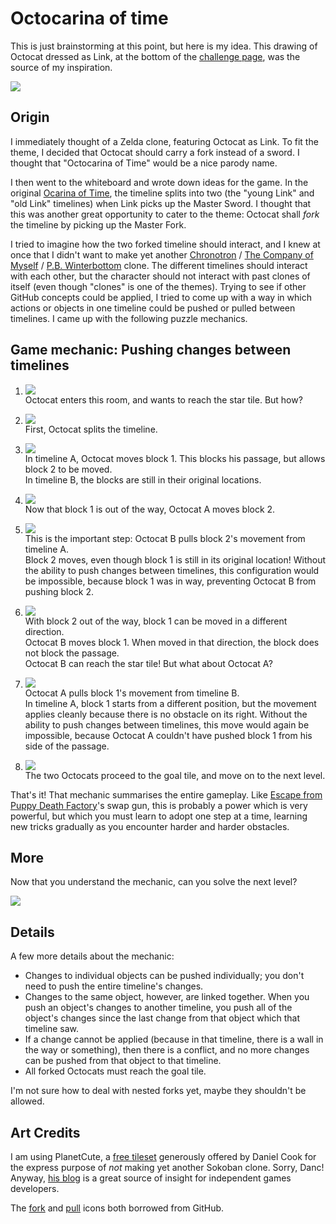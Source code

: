 # Octocarina of time

This is just brainstorming at this point, but here is my idea. This drawing of Octocat dressed as Link, at the bottom of the [challenge page](https://github.com/blog/1303-github-game-off), was the source of my inspiration.

![](https://a248.e.akamai.net/camo.github.com/216c9ac4f3485cd4717ae5cabb33b1b39293f45d/687474703a2f2f692e696d6775722e636f6d2f536c644d772e6a7067)

## Origin

I immediately thought of a Zelda clone, featuring Octocat as Link. To fit the theme, I decided that Octocat should carry a fork instead of a sword. I thought that "Octocarina of Time" would be a nice parody name.

I then went to the whiteboard and wrote down ideas for the game. In the original [Ocarina of Time](http://en.wikipedia.org/wiki/The_Legend_of_Zelda:_Ocarina_of_Time), the timeline splits into two (the "young Link" and "old Link" timelines) when Link picks up the Master Sword. I thought that this was another great opportunity to cater to the theme: Octocat shall *fork* the timeline by picking up the Master Fork.

I tried to imagine how the two forked timeline should interact, and I knew at once that I didn't want to make yet another [Chronotron](http://www.kongregate.com/games/Scarybug/chronotron) / [The Company of Myself](http://www.kongregate.com/games/2DArray/the-company-of-myself) / [P.B. Winterbottom](http://www.winterbottomgame.com/) clone. The different timelines should interact with each other, but the character should not interact with past clones of itself (even though "clones" is one of the themes). Trying to see if other GitHub concepts could be applied, I tried to come up with a way in which actions or objects in one timeline could be pushed or pulled between timelines. I came up with the following puzzle mechanics.

## Game mechanic: Pushing changes between timelines

1. ![](https://raw.github.com/gelisam/game-off-2012/master/img/README/pre-fork.png)  
   Octocat enters this room, and wants to reach the star tile. But how?  
   
1. ![](https://raw.github.com/gelisam/game-off-2012/master/img/README/forking.png)  
   First, Octocat splits the timeline.  
   
1. ![](https://raw.github.com/gelisam/game-off-2012/master/img/README/move1A.png)  
   In timeline A, Octocat moves block 1. This blocks his passage, but allows block 2 to be moved.  
   In timeline B, the blocks are still in their original locations.  
   
1. ![](https://raw.github.com/gelisam/game-off-2012/master/img/README/move2A.png)  
   Now that block 1 is out of the way, Octocat A moves block 2.  
   
1. ![](https://raw.github.com/gelisam/game-off-2012/master/img/README/move2B.png)  
   This is the important step: Octocat B pulls block 2's movement from timeline A.  
   Block 2 moves, even though block 1 is still in its original location! Without the ability to push changes between timelines, this configuration would be impossible, because block 1 was in way, preventing Octocat B from pushing block 2.  
   
1. ![](https://raw.github.com/gelisam/game-off-2012/master/img/README/move3B.png)  
   With block 2 out of the way, block 1 can be moved in a different direction.  
   Octocat B moves block 1. When moved in that direction, the block does not block the passage.  
   Octocat B can reach the star tile! But what about Octocat A?
   
1. ![](https://raw.github.com/gelisam/game-off-2012/master/img/README/move3A.png)  
   Octocat A pulls block 1's movement from timeline B.  
   In timeline A, block 1 starts from a different position, but the movement applies cleanly because there is no obstacle on its right. Without the ability to push changes between timelines, this move would again be impossible, because Octocat A couldn't have pushed block 1 from his side of the passage.  
   
1. ![](https://raw.github.com/gelisam/game-off-2012/master/img/README/issue-closed.png)  
   The two Octocats proceed to the goal tile, and move on to the next level.

That's it! That mechanic summarises the entire gameplay. Like [Escape from Puppy Death Factory](http://armorgames.com/play/12210/escape-from-puppy-death-factory)'s swap gun, this is probably a power which is very powerful, but which you must learn to adopt one step at a time, learning new tricks gradually as you encounter harder and harder obstacles.

## More

Now that you understand the mechanic, can you solve the next level?

![](https://raw.github.com/gelisam/game-off-2012/master/img/README/level2.png)  

## Details

A few more details about the mechanic:

* Changes to individual objects can be pushed individually; you don't need to push the entire timeline's changes.
* Changes to the same object, however, are linked together. When you push an object's changes to another timeline, you push all of the object's changes since the last change from that object which that timeline saw.
* If a change cannot be applied (because in that timeline, there is a wall in the way or something), then there is a conflict, and no more changes can be pushed from that object to that timeline.
* All forked Octocats must reach the goal tile.

I'm not sure how to deal with nested forks yet, maybe they shouldn't be allowed.

## Art Credits

I am using PlanetCute, a [free tileset](http://www.lostgarden.com/2007/05/dancs-miraculously-flexible-game.html) generously offered by Daniel Cook for the express purpose of *not* making yet another Sokoban clone. Sorry, Danc! Anyway, [his blog](http://www.lostgarden.com/) is a great source of insight for independent games developers.

The [fork](https://github.com/blog/1303-github-game-off) and [pull](https://github.com/styleguide/css/7.0) icons both borrowed from GitHub.
